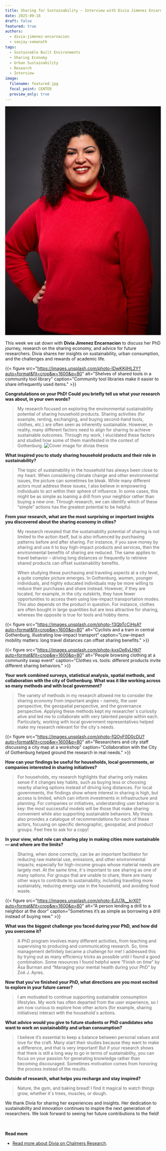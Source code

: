```yaml
---
title: Sharing for Sustainability – Interview with Divia Jimenez Encarnacion
date: 2025-09-16
draft: false
featured: true
authors:
  - divia-jimenez-encarnacion
  - sanjay-somanath
tags:
  - Sustainable Built Environments
  - Sharing Economy
  - Urban Sustainability
  - Research
  - Interview
image:
  filename: featured.jpg
  focal_point: CENTER
  preview_only: true
---
```

![Portrait photo of Divia Jimenez Encarnacion](featured.jpg)

This week we sat down with **Divia Jimenez Encarnacion** to discuss her PhD journey, research on the sharing economy, and advice for future researchers. Divia shares her insights on sustainability, urban consumption, and the challenges and rewards of academic life.

{{< figure src="https://images.unsplash.com/photo-lDwKKjlHL2Y?auto=format&fit=crop&w=1600&q=80" alt="Shelves of shared tools in a community tool library" caption="Community tool libraries make it easier to share infrequently used items." >}}

**Congratulations on your PhD! Could you briefly tell us what your research was about, in your own words?**

> My research focused on exploring the environmental sustainability potential of sharing household products. Sharing activities (for example, renting, exchanging, and buying second-hand tools, clothes, etc.) are often seen as inherently sustainable. However, in reality, many different factors need to align for sharing to achieve sustainable outcomes. Through my work, I elucidated these factors and studied how some of them manifested in the context of Gothenburg.
![Cover image for divias thesis](thesis_cover.jpg)

**What inspired you to study sharing household products and their role in sustainability?**

> The topic of sustainability in the household has always been close to my heart. When considering climate change and other environmental issues, the picture can sometimes be bleak. While many different actors must address these issues, I also believe in empowering individuals to act within their sphere of influence. In some cases, this might be as simple as loaning a drill from your neighbor rather than buying a new one. Through research, we can identify which of these “simple” actions has the greatest potential to be helpful.

**From your research, what are the most surprising or important insights you discovered about the sharing economy in cities?**

> My research revealed that the sustainability potential of sharing is not limited to the action itself, but is also influenced by purchasing patterns before and after sharing. For instance, if you save money by sharing and use it to buy high-impact products and services, then the environmental benefits of sharing are reduced. The same applies to travel behavior – driving long distances or frequently to retrieve shared products can offset sustainability benefits.
>
> When studying these purchasing and traveling aspects at a city level, a quite complex picture emerges. In Gothenburg, women, younger individuals, and highly educated individuals may be more willing to reduce their purchases and share instead. However, if they are located, for example, in the city outskirts, they have fewer opportunities to access them using low-impact transportation modes. This also depends on the product in question. For instance, clothes are often bought in large quantities but are less attractive for sharing, whereas the opposite is true for tools and hobby items.

{{< figure src="https://images.unsplash.com/photo-13QbTcCiHsA?auto=format&fit=crop&w=1600&q=80" alt="Cyclists and a tram in central Gothenburg, illustrating low-impact transport" caption="Low-impact mobility matters: long travel distances can offset sharing benefits." >}}

{{< figure src="https://images.unsplash.com/photo-kxsOp6vLHkI?auto=format&fit=crop&w=1600&q=80" alt="People browsing clothing at a community swap event" caption="Clothes vs. tools: different products invite different sharing behaviors." >}}

**Your work combined surveys, statistical analysis, spatial methods, and collaboration with the city of Gothenburg. What was it like working across so many methods and with local government?**

> The variety of methods in my research allowed me to consider the sharing economy from important angles – namely, the user perspective, the geospatial perspective, and the governance perspective. Applying these methods kept my researcher´s curiosity alive and led me to collaborate with very talented people within each. Particularly, working with local government representatives helped make my research relevant for the city´s needs.

{{< figure src="https://images.unsplash.com/photo-fQOyF0D0cDU?auto=format&fit=crop&w=1600&q=80" alt="Researchers and city staff discussing a city map at a workshop" caption="Collaboration with the City of Gothenburg helped ground the research in real needs." >}}

**How can your findings be useful for households, local governments, or companies interested in sharing initiatives?**

> For households, my research highlights that sharing only makes sense if it changes key habits, such as buying less or choosing nearby sharing options instead of driving long distances. For local governments, the findings show where interest in sharing is high, but access is limited, which can inform investments in infrastructure and planning. For companies or initiatives, understanding user behavior is key: the most successful models will be those that make sharing convenient while also supporting sustainable behaviors. My thesis also provides a catalogue of recommendations for each of these actors, focusing on specific demographic, geospatial, and product groups. Feel free to ask for a copy!

**In your view, what role can sharing play in making cities more sustainable — and where are the limits?**

> Sharing, when done correctly, can be an important facilitator for reducing raw material use, emissions, and other environmental impacts; especially for high-income groups whose material needs are largely met. At the same time, it´s important to see sharing as one of many options. For groups that are unable to share, there are many other ways to contribute to sustainability, including travelling more sustainably, reducing energy use in the household, and avoiding food waste.

{{< figure src="https://images.unsplash.com/photo-EJU7A__krX0?auto=format&fit=crop&w=1600&q=80" alt="A person lending a drill to a neighbor at the door" caption="Sometimes it’s as simple as borrowing a drill instead of buying new." >}}

**What was the biggest challenge you faced during your PhD, and how did you overcome it?**

> A PhD program involves many different activities, from teaching and supervising to producing and communicating research. So, time management definitely became a challenge for me! I addressed this by trying out as many efficiency tricks as possible until I found a good combination. Some resources I found helpful were “Finish on time” by Åsa Burman and “Managing your mental health during your PhD” by Zoë J. Ayres.

**Now that you’ve finished your PhD, what directions are you most excited to explore in your future career?**

> I am motivated to continue supporting sustainable consumption lifestyles. My work has often departed from the user experience, so I am now curious to explore how other actors (for example, sharing initiatives) interact with the household´s actions.

**What advice would you give to future students or PhD candidates who want to work on sustainability and urban consumption?**

> I believe it’s essential to keep a balance between personal values and love for the craft. Many start their studies because they want to make a difference, and that is very important! But if your research shows that there is still a long way to go in terms of sustainability, you can focus on your passion for generating knowledge rather than becoming discouraged. Sometimes motivation comes from honoring the process instead of the results.

**Outside of research, what helps you recharge and stay inspired?**

> Nature, the gym, and baking bread! I find it magical to watch things grow, whether it´s trees, muscles, or dough.

We thank Divia for sharing her experiences and insights. Her dedication to sustainability and innovation continues to inspire the next generation of researchers. We look forward to seeing her future contributions to the field!

<br> </br>
<strong> Read more </strong>
- [Read more about Divia on Chalmers Research](https://research.chalmers.se/en/person/diviaj).
